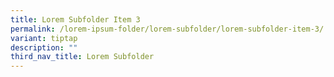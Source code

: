 ```yaml
---
title: Lorem Subfolder Item 3
permalink: /lorem-ipsum-folder/lorem-subfolder/lorem-subfolder-item-3/
variant: tiptap
description: ""
third_nav_title: Lorem Subfolder
---
```

